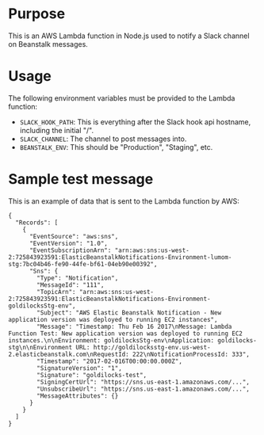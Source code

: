 # Purpose

This is an AWS Lambda function in Node.js used to notify a Slack channel
on Beanstalk messages.

# Usage

The following environment variables must be provided to the Lambda function:

- `SLACK_HOOK_PATH`: This is everything after the Slack hook api hostname,
including the initial "/".
- `SLACK_CHANNEL`: The channel to post messages into.
- `BEANSTALK_ENV`: This should be "Production", "Staging", etc.

# Sample test message

This is an example of data that is sent to the Lambda function by AWS:

    {
      "Records": [
        {
          "EventSource": "aws:sns",
          "EventVersion": "1.0",
          "EventSubscriptionArn": "arn:aws:sns:us-west-2:725843923591:ElasticBeanstalkNotifications-Environment-lumom-stg:7bc04b46-fe90-44fe-bf61-04eb90e00392",
          "Sns": {
            "Type": "Notification",
            "MessageId": "111",
            "TopicArn": "arn:aws:sns:us-west-2:725843923591:ElasticBeanstalkNotifications-Environment-goldilocksStg-env",
            "Subject": "AWS Elastic Beanstalk Notification - New application version was deployed to running EC2 instances",
            "Message": "Timestamp: Thu Feb 16 2017\nMessage: Lambda Function Test: New application version was deployed to running EC2 instances.\n\nEnvironment: goldilocksStg-env\nApplication: goldilocks-stg\n\nEnvironment URL: http://goldilocksstg-env.us-west-2.elasticbeanstalk.com\nRequestId: 222\nNotificationProcessId: 333",
            "Timestamp": "2017-02-016T00:00:00.000Z",
            "SignatureVersion": "1",
            "Signature": "goldilocks-test",
            "SigningCertUrl": "https://sns.us-east-1.amazonaws.com/...",
            "UnsubscribeUrl": "https://sns.us-east-1.amazonaws.com/...",
            "MessageAttributes": {}
          }
        }
      ]
    }
